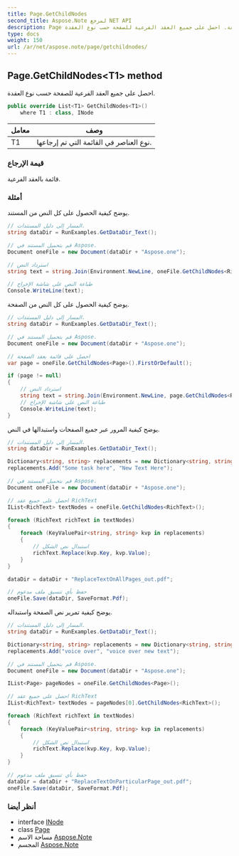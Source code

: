 ```yaml
---
title: Page.GetChildNodes
second_title: Aspose.Note لمرجع NET API
description: Page طريقة. احصل على جميع العقد الفرعية للصفحة حسب نوع العقدة.
type: docs
weight: 150
url: /ar/net/aspose.note/page/getchildnodes/
---
```

## Page.GetChildNodes&lt;T1&gt; method

احصل على جميع العقد الفرعية للصفحة حسب نوع العقدة.

```csharp
public override List<T1> GetChildNodes<T1>()
    where T1 : class, INode
```

| معامل | وصف |
| --- | --- |
| T1 | نوع العناصر في القائمة التي تم إرجاعها. |

### قيمة الإرجاع

قائمة بالعقد الفرعية.

### أمثلة

يوضح كيفية الحصول على كل النص من المستند.

```csharp
// المسار إلى دليل المستندات.
string dataDir = RunExamples.GetDataDir_Text();

// قم بتحميل المستند في Aspose.
Document oneFile = new Document(dataDir + "Aspose.one");

// استرداد النص
string text = string.Join(Environment.NewLine, oneFile.GetChildNodes<RichText>().Select(e => e.Text)) + Environment.NewLine;

// طباعة النص على شاشة الإخراج
Console.WriteLine(text);
```

يوضح كيفية الحصول على كل النص من الصفحة.

```csharp
// المسار إلى دليل المستندات.
string dataDir = RunExamples.GetDataDir_Text();

// قم بتحميل المستند في Aspose.
Document oneFile = new Document(dataDir + "Aspose.one");

// احصل على قائمة بعقد الصفحة
var page = oneFile.GetChildNodes<Page>().FirstOrDefault();

if (page != null)
{
    // استرداد النص
    string text = string.Join(Environment.NewLine, page.GetChildNodes<RichText>().Select(e => e.Text)) + Environment.NewLine;
    // طباعة النص على شاشة الإخراج
    Console.WriteLine(text);
}
```

يوضح كيفية المرور عبر جميع الصفحات واستبدالها في النص.

```csharp
// المسار إلى دليل المستندات.
string dataDir = RunExamples.GetDataDir_Text();

Dictionary<string, string> replacements = new Dictionary<string, string>();
replacements.Add("Some task here", "New Text Here");

// قم بتحميل المستند في Aspose.
Document oneFile = new Document(dataDir + "Aspose.one");

// احصل على جميع عقد RichText
IList<RichText> textNodes = oneFile.GetChildNodes<RichText>();

foreach (RichText richText in textNodes)
{
    foreach (KeyValuePair<string, string> kvp in replacements)
    {
        // استبدال نص الشكل
        richText.Replace(kvp.Key, kvp.Value);
    }
}

dataDir = dataDir + "ReplaceTextOnAllPages_out.pdf";

// حفظ بأي تنسيق ملف مدعوم
oneFile.Save(dataDir, SaveFormat.Pdf);
```

يوضح كيفية تمرير نص الصفحة واستبداله.

```csharp
// المسار إلى دليل المستندات.
string dataDir = RunExamples.GetDataDir_Text();

Dictionary<string, string> replacements = new Dictionary<string, string>();
replacements.Add("voice over", "voice over new text");

// قم بتحميل المستند في Aspose.
Document oneFile = new Document(dataDir + "Aspose.one");

IList<Page> pageNodes = oneFile.GetChildNodes<Page>();

// احصل على جميع عقد RichText
IList<RichText> textNodes = pageNodes[0].GetChildNodes<RichText>();

foreach (RichText richText in textNodes)
{
    foreach (KeyValuePair<string, string> kvp in replacements)
    {
        // استبدال نص الشكل
        richText.Replace(kvp.Key, kvp.Value);
    }
}

// حفظ بأي تنسيق ملف مدعوم
dataDir = dataDir + "ReplaceTextOnParticularPage_out.pdf";
oneFile.Save(dataDir, SaveFormat.Pdf);
```

### أنظر أيضا

* interface [INode](../../inode/)
* class [Page](../)
* مساحة الاسم [Aspose.Note](../../page/)
* المجسم [Aspose.Note](../../../)


